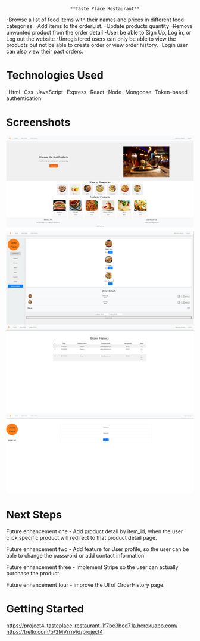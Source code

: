                             **Taste Place Restaurant**

-Browse a list of food items with their names and prices in different food categories. 
-Add items to the orderList.
-Update products quantity
-Remove unwanted product from the order detail 
-User be able to Sign Up, Log in, or Log out the website
-Unregistered users can only be able to view the products but not be able to create order or view order history.
-Login user can also view their past orders.

# Technologies Used

-Html
-Css
-JavaScript
-Express
-React
-Node
-Mongoose
-Token-based authentication

# Screenshots

<img src="/public/Screenshot/ss1.png">
<img src="/public/Screenshot/ss2.png">
<img src="/public/Screenshot/ss3.png">
<img src="/public/Screenshot/ss4.png">

# Next Steps

Future enhancement one - Add product detail by item_id, when the user click specific product will redirect to that product detail page.

Future enhancement two - Add feature for User profile, so the user can be able to change the password or add contact information

Future enhancement three - Implement Stripe so the user can actually purchase the product

Future enhancement four - improve the UI of OrderHistory page.

# Getting Started

https://project4-tasteplace-restaurant-1f7be3bcd71a.herokuapp.com/
https://trello.com/b/3MVrrn4d/project4

